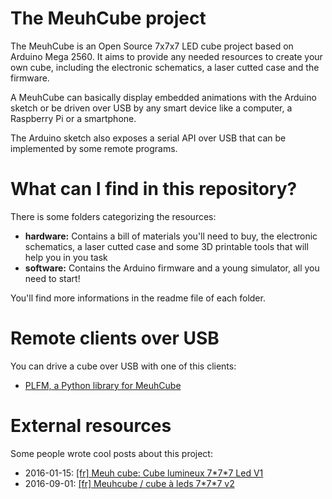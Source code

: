 # The MeuhCube project

The MeuhCube is an Open Source 7x7x7 LED cube project based on Arduino Mega 2560. It aims to provide any needed resources to create your own cube, including the electronic schematics, a laser cutted case and the firmware.

A MeuhCube can basically display embedded animations with the Arduino sketch or be driven over USB by any smart device like a computer, a Raspberry Pi or a smartphone.

The Arduino sketch also exposes a serial API over USB that can be implemented by some remote programs.

# What can I find in this repository?

There is some folders categorizing the resources:

  * **hardware:** Contains a bill of materials you'll need to buy, the electronic schematics, a laser cutted case and some 3D printable tools that will help you in you task
  * **software:** Contains the Arduino firmware and a young simulator, all you need to start!

You'll find more informations in the readme file of each folder.

# Remote clients over USB

You can drive a cube over USB with one of this clients:

  * [PLFM, a Python library for MeuhCube](https://gitlab.com/influencepc/Python-library-for-MeuhCube)

# External resources

Some people wrote cool posts about this project:

  * 2016-01-15: [[fr] Meuh cube: Cube lumineux 7\*7\*7 Led V1](https://fablab.ledome.info/#!/projects/cube-lumineux-7-7-7-led)
  * 2016-09-01: [[fr] Meuhcube / cube à leds 7\*7\*7 v2](https://fablab.ledome.info/#!/projects/cube-lumineux-7-7-7-led-v2)